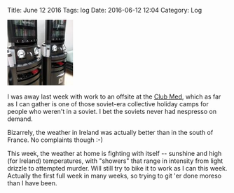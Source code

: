 Title: June 12 2016
Tags: log 
Date: 2016-06-12 12:04 
Category: Log 
 
<a href="/images/20160612-nespresso.jpg">![Image](/images/thumbs/thumbnail_square/20160612-nespresso.jpg)</a>
 
I was away last week with work to an offsite at the [Club Med](https://www.clubmed.co.uk/r/Opio-en-Provence/y), which as far as I can 
gather is one of those soviet-era collective holiday camps for people who weren't in a soviet. I bet the soviets never
had nespresso on demand.

Bizarrely, the weather in Ireland was actually better than in the south of France. No complaints though :-)

This week, the weather at home is fighting with itself -- sunshine and high (for Ireland) temperatures, with "showers" that range
in intensity from light drizzle to attempted murder. Will still try to bike it to work as I can this week. Actually the first
full week in many weeks, so trying to git 'er done moreso than I have been.
